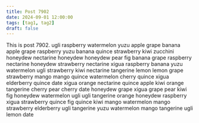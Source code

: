 ```yaml
---
title: Post 7902
date: 2024-09-01 12:00:00
tags: [tag1, tag2]
draft: false
---
```

This is post 7902.
ugli
raspberry
watermelon
yuzu
apple
grape
banana
apple
grape
raspberry
yuzu
banana
quince
strawberry
kiwi
zucchini
honeydew
nectarine
honeydew
honeydew
pear
fig
banana
grape
raspberry
nectarine
honeydew
strawberry
nectarine
xigua
raspberry
banana
yuzu
watermelon
ugli
strawberry
kiwi
nectarine
tangerine
lemon
lemon
grape
strawberry
mango
mango
quince
watermelon
cherry
quince
xigua
elderberry
quince
date
xigua
orange
nectarine
quince
apple
kiwi
orange
tangerine
cherry
pear
cherry
date
honeydew
grape
xigua
grape
pear
kiwi
fig
honeydew
watermelon
ugli
ugli
tangerine
orange
honeydew
raspberry
xigua
strawberry
quince
fig
quince
kiwi
mango
watermelon
mango
strawberry
elderberry
ugli
tangerine
yuzu
watermelon
mango
tangerine
ugli
lemon
date
